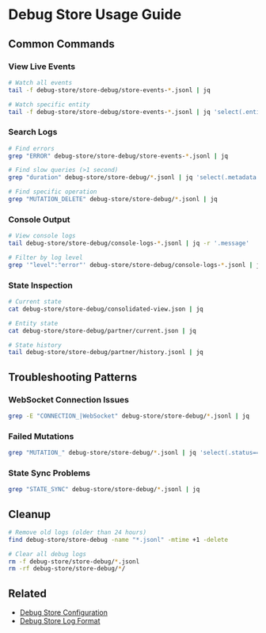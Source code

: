 # Debug Store Usage Guide

## Common Commands

### View Live Events
```bash
# Watch all events
tail -f debug-store/store-debug/store-events-*.jsonl | jq

# Watch specific entity
tail -f debug-store/store-debug/store-events-*.jsonl | jq 'select(.entity=="partner")'
```

### Search Logs

```bash
# Find errors
grep "ERROR" debug-store/store-debug/store-events-*.jsonl | jq

# Find slow queries (>1 second)
grep "duration" debug-store/store-debug/*.jsonl | jq 'select(.metadata.duration > 1000)'

# Find specific operation
grep "MUTATION_DELETE" debug-store/store-debug/*.jsonl | jq
```

### Console Output

```bash
# View console logs
tail debug-store/store-debug/console-logs-*.jsonl | jq -r '.message'

# Filter by log level
grep '"level":"error"' debug-store/store-debug/console-logs-*.jsonl | jq
```

### State Inspection

```bash
# Current state
cat debug-store/store-debug/consolidated-view.json | jq

# Entity state
cat debug-store/store-debug/partner/current.json | jq

# State history
tail debug-store/store-debug/partner/history.jsonl | jq
```

## Troubleshooting Patterns

### WebSocket Connection Issues
```bash
grep -E "CONNECTION_|WebSocket" debug-store/store-debug/*.jsonl | jq
```

### Failed Mutations
```bash
grep "MUTATION_" debug-store/store-debug/*.jsonl | jq 'select(.status=="error")'
```

### State Sync Problems
```bash
grep "STATE_SYNC" debug-store/store-debug/*.jsonl | jq
```

## Cleanup

```bash
# Remove old logs (older than 24 hours)
find debug-store/store-debug -name "*.jsonl" -mtime +1 -delete

# Clear all debug logs
rm -f debug-store/store-debug/*.jsonl
rm -rf debug-store/store-debug/*/
```

## Related

- [Debug Store Configuration](./debug-store-configuration.md)
- [Debug Store Log Format](./debug-store-log-format.md)